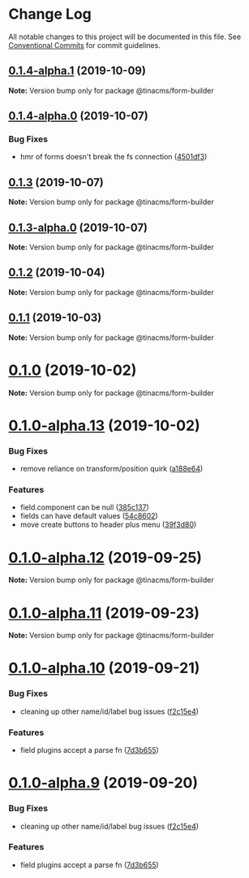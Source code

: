 # Change Log

All notable changes to this project will be documented in this file.
See [Conventional Commits](https://conventionalcommits.org) for commit guidelines.

## [0.1.4-alpha.1](https://github.com/tinacms/tinacms/compare/@tinacms/form-builder@0.1.1...@tinacms/form-builder@0.1.4-alpha.1) (2019-10-09)

**Note:** Version bump only for package @tinacms/form-builder





## [0.1.4-alpha.0](https://github.com/tinacms/tinacms/compare/@tinacms/form-builder@0.1.3...@tinacms/form-builder@0.1.4-alpha.0) (2019-10-07)


### Bug Fixes

* hmr of forms doesn't break the fs connection ([4501df3](https://github.com/tinacms/tinacms/commit/4501df3))





## [0.1.3](https://github.com/tinacms/tinacms/compare/@tinacms/form-builder@0.1.3-alpha.0...@tinacms/form-builder@0.1.3) (2019-10-07)

**Note:** Version bump only for package @tinacms/form-builder





## [0.1.3-alpha.0](https://github.com/tinacms/tinacms/compare/@tinacms/form-builder@0.1.1...@tinacms/form-builder@0.1.3-alpha.0) (2019-10-07)

**Note:** Version bump only for package @tinacms/form-builder





## [0.1.2](https://github.com/tinacms/tinacms/compare/@tinacms/form-builder@0.1.2-alpha.0...@tinacms/form-builder@0.1.2) (2019-10-04)

**Note:** Version bump only for package @tinacms/form-builder





## [0.1.1](https://github.com/tinacms/tinacms/compare/@tinacms/form-builder@0.1.0...@tinacms/form-builder@0.1.1) (2019-10-03)

**Note:** Version bump only for package @tinacms/form-builder





# [0.1.0](https://github.com/tinacms/tinacms/compare/@tinacms/form-builder@0.1.0-alpha.13...@tinacms/form-builder@0.1.0) (2019-10-02)

**Note:** Version bump only for package @tinacms/form-builder





# [0.1.0-alpha.13](https://github.com/tinacms/tinacms/compare/@tinacms/form-builder@0.1.0-alpha.12...@tinacms/form-builder@0.1.0-alpha.13) (2019-10-02)


### Bug Fixes

* remove reliance on transform/position quirk ([a188e64](https://github.com/tinacms/tinacms/commit/a188e64))


### Features

* field.component can be null ([385c137](https://github.com/tinacms/tinacms/commit/385c137))
* fields can have default values ([54c8602](https://github.com/tinacms/tinacms/commit/54c8602))
* move create buttons to header plus menu ([39f3d80](https://github.com/tinacms/tinacms/commit/39f3d80))





# [0.1.0-alpha.12](https://github.com/tinacms/tinacms/compare/@tinacms/form-builder@0.1.0-alpha.11...@tinacms/form-builder@0.1.0-alpha.12) (2019-09-25)

**Note:** Version bump only for package @tinacms/form-builder





# [0.1.0-alpha.11](https://github.com/tinacms/tinacms/compare/@tinacms/form-builder@0.1.0-alpha.10...@tinacms/form-builder@0.1.0-alpha.11) (2019-09-23)

**Note:** Version bump only for package @tinacms/form-builder





# [0.1.0-alpha.10](https://github.com/tinacms/tinacms/compare/@tinacms/form-builder@0.1.0-alpha.8...@tinacms/form-builder@0.1.0-alpha.10) (2019-09-21)


### Bug Fixes

* cleaning up other name/id/label bug issues ([f2c15e4](https://github.com/tinacms/tinacms/commit/f2c15e4))


### Features

* field plugins accept a parse fn ([7d3b655](https://github.com/tinacms/tinacms/commit/7d3b655))





# [0.1.0-alpha.9](https://github.com/tinacms/tinacms/compare/@tinacms/form-builder@0.1.0-alpha.8...@tinacms/form-builder@0.1.0-alpha.9) (2019-09-20)


### Bug Fixes

* cleaning up other name/id/label bug issues ([f2c15e4](https://github.com/tinacms/tinacms/commit/f2c15e4))


### Features

* field plugins accept a parse fn ([7d3b655](https://github.com/tinacms/tinacms/commit/7d3b655))
